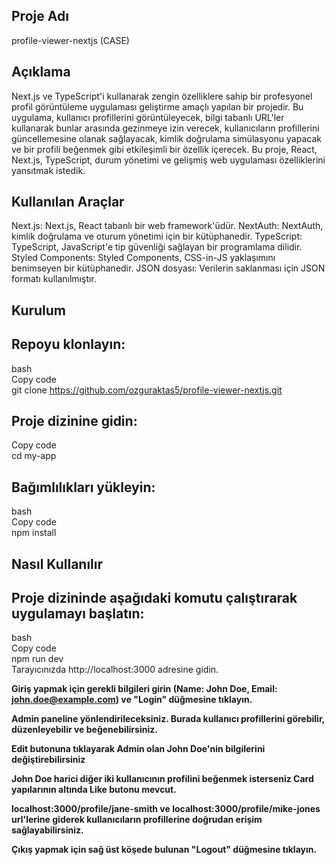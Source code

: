 ## Proje Adı

profile-viewer-nextjs (CASE)

## Açıklama

Next.js ve TypeScript'i kullanarak zengin özelliklere sahip bir profesyonel profil görüntüleme uygulaması geliştirme amaçlı yapılan bir projedir. Bu uygulama, kullanıcı profillerini görüntüleyecek, bilgi tabanlı URL'ler kullanarak bunlar arasında gezinmeye izin verecek, kullanıcıların profillerini güncellemesine olanak sağlayacak, kimlik doğrulama simülasyonu yapacak ve bir profili beğenmek gibi etkileşimli bir özellik içerecek. Bu proje, React, Next.js, TypeScript, durum yönetimi ve gelişmiş web uygulaması özelliklerini yansıtmak istedik.

## Kullanılan Araçlar

Next.js: Next.js, React tabanlı bir web framework'üdür.
NextAuth: NextAuth, kimlik doğrulama ve oturum yönetimi için bir kütüphanedir.
TypeScript: TypeScript, JavaScript'e tip güvenliği sağlayan bir programlama dilidir.
Styled Components: Styled Components, CSS-in-JS yaklaşımını benimseyen bir kütüphanedir.
JSON dosyası: Verilerin saklanması için JSON formatı kullanılmıştır.

## Kurulum

## Repoyu klonlayın:

bash <br>
Copy code <br>
git clone https://github.com/ozguraktas5/profile-viewer-nextjs.git <br>

## Proje dizinine gidin:


Copy code <br>
cd my-app <br>

## Bağımlılıkları yükleyin:

bash <br>
Copy code <br>
npm install <br>

## Nasıl Kullanılır

## Proje dizininde aşağıdaki komutu çalıştırarak uygulamayı başlatın:

bash <br>
Copy code <br>
npm run dev <br>
Tarayıcınızda http://localhost:3000 adresine gidin. <br>

**Giriş yapmak için gerekli bilgileri girin (Name: John Doe, Email: john.doe@example.com) ve "Login" düğmesine tıklayın.**

**Admin paneline yönlendirileceksiniz. Burada kullanıcı profillerini görebilir, düzenleyebilir ve beğenebilirsiniz.**

**Edit butonuna tıklayarak Admin olan John Doe'nin bilgilerini değiştirebilirsiniz**

**John Doe harici diğer iki kullanıcının profilini beğenmek isterseniz Card yapılarının altında Like butonu mevcut.**

**localhost:3000/profile/jane-smith ve localhost:3000/profile/mike-jones url'lerine giderek kullanıcıların profillerine doğrudan erişim sağlayabilirsiniz.**

**Çıkış yapmak için sağ üst köşede bulunan "Logout" düğmesine tıklayın.**